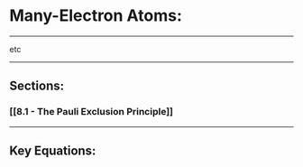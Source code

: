 # Many-Electron Atoms:
***

etc

***


## Sections:

### [[8.1 - The Pauli Exclusion Principle]]

***

## Key Equations:
